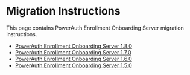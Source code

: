 # Migration Instructions

This page contains PowerAuth Enrollment Onboarding Server migration instructions.

- [PowerAuth Enrollment Onboarding Server 1.8.0](./PowerAuth-Enrollment-Onboarding-Server-1.8.0.md)
- [PowerAuth Enrollment Onboarding Server 1.7.0](./PowerAuth-Enrollment-Onboarding-Server-1.7.0.md)
- [PowerAuth Enrollment Onboarding Server 1.6.0](./PowerAuth-Enrollment-Onboarding-Server-1.6.0.md)
- [PowerAuth Enrollment Onboarding Server 1.5.0](./PowerAuth-Enrollment-Onboarding-Server-1.5.0.md)
